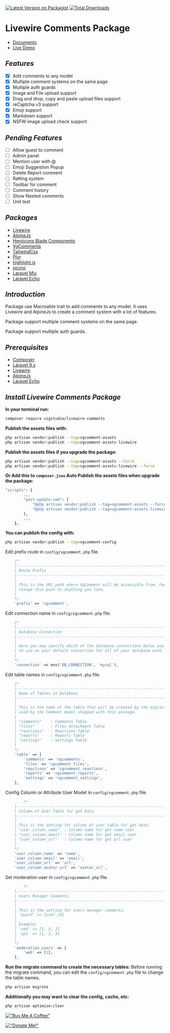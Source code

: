 [![Latest Version on Packagist](https://img.shields.io/packagist/v/vigstudio/livewire-comments.svg?style=flat-square)](https://packagist.org/packages/vigstudio/livewire-comments)
[![Total Downloads](https://img.shields.io/packagist/dt/vigstudio/livewire-comments.svg?style=flat-square)](https://packagist.org/packages/vigstudio/livewire-comments)

#  Livewire Comments Package
- [Documents](https://vgcomment.netlify.app/livewire-comments/)
- [Live Demo](https://vgcomment.nghiane.com/)

## _Features_
- [x] Add comments to any model
- [x] Multiple comment systems on the same page
- [x] Multiple auth guards
- [x] Image and File upload support
- [x] Drag and drop, copy and paste upload files support
- [x] reCaptcha v3 support
- [x] Emoji support
- [x] Markdown support
- [x] NSFW image upload check support

## _Pending Features_
- [ ] Allow guest to comment
- [ ] Admin panel
- [ ] Mention user with @
- [ ] Emoji Suggestion Popup
- [ ] Delete Report comment
- [ ] Ratting system
- [ ] Toolbar for comment
- [ ] Comment history
- [ ] Show Nested comments
- [ ] Unit test

## _Packages_
- [Livewire](https://laravel-livewire.com/docs/2.x/installation)
- [AlpineJs](https://alpinejs.dev/essentials/installation)
- [Heroicons Blade Components](https://github.com/archielite/laravel-heroicons)
- [VgComments](https://github.com/vigstudio/vgcomments)
- [TailwindCss](https://tailwindcss.com)
- [Plyr](https://plyr.io)
- [highlight.js](https://highlightjs.org)
- [picmo](https://picmojs.com)
- [Laravel Mix](https://github.com/laravel-mix/laravel-mix)
- [Laravel Echo](https://laravel.com/docs/9.x/broadcasting#installing-laravel-echo)

## _Introduction_
Package use Macroable trait to add comments to any model. It uses Livewire and AlpineJs to create a comment system with a lot of features.

Package support multiple comment systems on the same page.

Package support multiple auth guards.

## _Prerequisites_
- [Composer](https://getcomposer.org/download/)
- [Laravel 9.x](https://laravel.com/docs/9.x/installation)
- [Livewire](https://laravel-livewire.com/docs/2.x/installation)
- [AlpineJs](https://alpinejs.dev/essentials/installation)
- [Laravel Echo](https://laravel.com/docs/9.x/broadcasting#installing-laravel-echo)


## _Install Livewire Comments Package_

**In your terminal run:**
```bash
composer require vigstudio/livewire-comments
```

**Publish the assets files with:**
```bash
php artisan vendor:publish --tag=vgcomment-assets
php artisan vendor:publish --tag=vgcomment-assets-livewire
```


**Publish the assets files if you upgrade the package:**
```bash
php artisan vendor:publish --tag=vgcomment-assets --force
php artisan vendor:publish --tag=vgcomment-assets-livewire --force
```

**Or Add this to `composer.json` Auto Publish the assets files when upgrade the package:**
```bash
"scripts": {
        ...
        "post-update-cmd": [
            "@php artisan vendor:publish --tag=vgcomment-assets --force",
            "@php artisan vendor:publish --tag=vgcomment-assets-livewire --force",
        ],
        ...
    },
```

**You can publish the config with:**
```bash
php artisan vendor:publish --tag=vgcomment-config
```

Edit prefix route in `config/vgcomment.php` file.
```php
    /*
    |--------------------------------------------------------------------------
    | Route Prefix
    |--------------------------------------------------------------------------
    |
    | This is the URI path where VgComment will be accessible from. Feel free to
    | change this path to anything you like.
    |
    */
    'prefix' => 'vgcomment',
```

Edit connection name in `config/vgcomment.php` file.
```php
    /*
    |--------------------------------------------------------------------------
    | Database Connection
    |--------------------------------------------------------------------------
    |
    | Here you may specify which of the database connections below you wish
    | to use as your default connection for all of your database work.
    |
    */
    'connection' => env('DB_CONNECTION', 'mysql'),
```

Edit table names in `config/vgcomment.php` file.

```php
    /*
    |--------------------------------------------------------------------------
    | Name of Tables in Database
    |--------------------------------------------------------------------------
    |
    | This is the name of the table that will be created by the migration and
    | used by the Comment model shipped with this package.
    |
    | "comments"    : Comments Table
    | "files"       : Files Attachment Table
    | "reactions"   : Reactions Table
    | "reports"     : Reports Table
    | "settings"    : Settings Table
    |
    */
    'table' => [
        'comments' => 'vgcomments',
        'files' => 'vgcomment_files',
        'reactions' => 'vgcomment_reactions',
        'reports' => 'vgcomment_reports',
        'settings' => 'vgcomment_settings',
    ],
```

Config Column or Attribute User Model in `config/vgcomment.php` file.
```php
        /*
    |--------------------------------------------------------------------------
    | Column of User Table for get Data
    |--------------------------------------------------------------------------
    |
    | This is the setting for column of user table for get data.
    | "user_column_name"  : Column name for get name user
    | "user_column_email" : Column name for get email user
    | "user_column_url"   : Column name for get url user
    |
    */
    'user_column_name' => 'name',
    'user_column_email' => 'email',
    'user_column_url' => 'url',
    'user_column_avatar_url' => 'avatar_url',
```

Set moderation user in `config/vgcomment.php` file.
```php
        /*
    |--------------------------------------------------------------------------
    | Users Manager Comments
    |--------------------------------------------------------------------------
    |
    | This is the setting for users manager comments.
    | 'guard' => [user_id]
    |
    | Example:
    | 'web' => [1, 2, 3]
    | 'api' => [1, 2, 3]
    |
    */
    'moderation_users' => [
        'web' => [1],
    ],
```

**Run the migrate command to create the necessary tables:**
Before running the migrate command, you can edit the `config/vgcomment.php` file to change the table names.
```bash
php artisan migrate
```

**Additionally you may want to clear the config, cache, etc:**
```bash
php artisan optimize:clear
```

[!["Buy Me A Coffee"](https://www.buymeacoffee.com/assets/img/custom_images/orange_img.png)](https://www.buymeacoffee.com/nghianecom)

[!["Donate Me!"](https://i.ibb.co/Pw6s74r/image.png)](https://nghiane.com)
